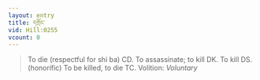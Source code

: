 ```yaml
---
layout: entry
title: དགྲོང་
vid: Hill:0255
vcount: 0
---
```

> To die (respectful for shi ba) CD\. To assassinate; to kill DK\. To kill DS\. (honorific) To be killed, to die TC\.
> Volition: _Voluntary_


